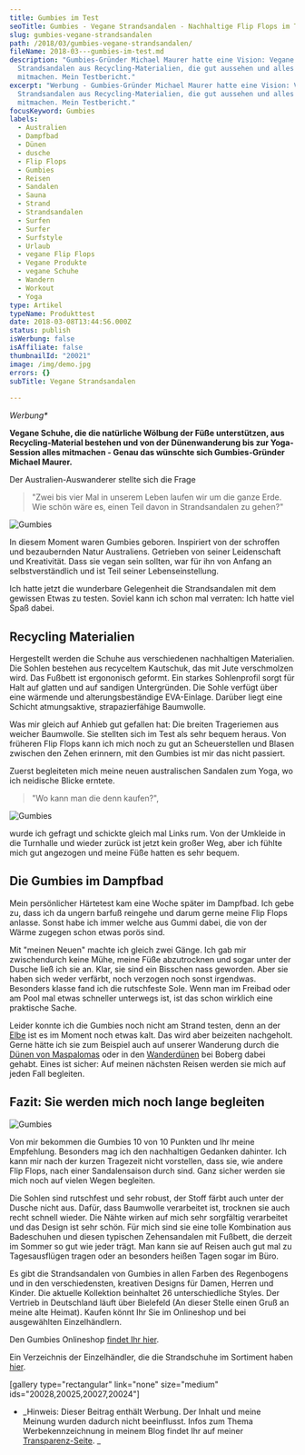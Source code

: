 ```yaml
---
title: Gumbies im Test
seoTitle: Gumbies - Vegane Strandsandalen - Nachhaltige Flip Flops im Test
slug: gumbies-vegane-strandsandalen
path: /2018/03/gumbies-vegane-strandsandalen/
fileName: 2018-03---gumbies-im-test.md
description: "Gumbies-Gründer Michael Maurer hatte eine Vision: Vegane
  Strandsandalen aus Recycling-Materialien, die gut aussehen und alles
  mitmachen. Mein Testbericht."
excerpt: "Werbung - Gumbies-Gründer Michael Maurer hatte eine Vision: Vegane
  Strandsandalen aus Recycling-Materialien, die gut aussehen und alles
  mitmachen. Mein Testbericht."
focusKeyword: Gumbies
labels:
  - Australien
  - Dampfbad
  - Dünen
  - dusche
  - Flip Flops
  - Gumbies
  - Reisen
  - Sandalen
  - Sauna
  - Strand
  - Strandsandalen
  - Surfen
  - Surfer
  - Surfstyle
  - Urlaub
  - vegane Flip Flops
  - Vegane Produkte
  - vegane Schuhe
  - Wandern
  - Workout
  - Yoga
type: Artikel
typeName: Produkttest
date: 2018-03-08T13:44:56.000Z
status: publish
isWerbung: false
isAffiliate: false
thumbnailId: "20021"
image: /img/demo.jpg
errors: {}
subTitle: Vegane Strandsandalen
  
---
```


_Werbung\*_

**Vegane Schuhe, die die natürliche Wölbung der Füße unterstützen, aus
Recycling-Material bestehen und von der Dünenwanderung bis zur Yoga-Session
alles mitmachen - Genau das wünschte sich Gumbies-Gründer Michael Maurer.**

Der Australien-Auswanderer stellte sich die Frage

> "Zwei bis vier Mal in unserem Leben laufen wir um die ganze Erde. Wie schön
> wäre es, einen Teil davon in Strandsandalen zu gehen?"

![Gumbies](http://cardamonchai.com/wp-content/uploads/2018/03/39720943915_f9432d3838_z-400x267.jpg)

In diesem Moment waren Gumbies geboren. Inspiriert von der schroffen und
bezaubernden Natur Australiens. Getrieben von seiner Leidenschaft und
Kreativität. Dass sie vegan sein sollten, war für ihn von Anfang an
selbstverständlich und ist Teil seiner Lebenseinstellung.

Ich hatte jetzt die wunderbare Gelegenheit die Strandsandalen mit dem gewissen
Etwas zu testen. Soviel kann ich schon mal verraten: Ich hatte viel Spaß dabei.

## Recycling Materialien

Hergestellt werden die Schuhe aus verschiedenen nachhaltigen Materialien. Die
Sohlen bestehen aus recyceltem Kautschuk, das mit Jute verschmolzen wird. Das
Fußbett ist ergononisch geformt. Ein starkes Sohlenprofil sorgt für Halt auf
glatten und auf sandigen Untergründen. Die Sohle verfügt über eine wärmende und
alterungsbeständige EVA-Einlage. Darüber liegt eine Schicht atmungsaktive,
strapazierfähige Baumwolle.

Was mir gleich auf Anhieb gut gefallen hat: Die breiten Trageriemen aus weicher
Baumwolle. Sie stellten sich im Test als sehr bequem heraus. Von früheren Flip
Flops kann ich mich noch zu gut an Scheuerstellen und Blasen zwischen den Zehen
erinnern, mit den Gumbies ist mir das nicht passiert.

Zuerst begleiteten mich meine neuen australischen Sandalen zum Yoga, wo ich
neidische Blicke erntete.

> "Wo kann man die denn kaufen?",

![Gumbies](http://cardamonchai.com/wp-content/uploads/2018/03/40574308322_a1729de6c1_z-400x267.jpg)

wurde ich gefragt und schickte gleich mal Links rum. Von der Umkleide in die
Turnhalle und wieder zurück ist jetzt kein großer Weg, aber ich fühlte mich gut
angezogen und meine Füße hatten es sehr bequem.

## Die Gumbies im Dampfbad

Mein persönlicher Härtetest kam eine Woche später im Dampfbad. Ich gebe zu, dass
ich da ungern barfuß reingehe und darum gerne meine Flip Flops anlasse. Sonst
habe ich immer welche aus Gummi dabei, die von der Wärme zugegen schon etwas
porös sind.

Mit "meinen Neuen" machte ich gleich zwei Gänge. Ich gab mir zwischendurch keine
Mühe, meine Füße abzutrocknen und sogar unter der Dusche ließ ich sie an. Klar,
sie sind ein Bisschen nass geworden. Aber sie haben sich weder verfärbt, noch
verzogen noch sonst irgendwas. Besonders klasse fand ich die rutschfeste Sole.
Wenn man im Freibad oder am Pool mal etwas schneller unterwegs ist, ist das
schon wirklich eine praktische Sache.

Leider konnte ich die Gumbies noch nicht am Strand testen, denn an der
[Elbe](/2016/08/maritimer-radausflug/) ist es im Moment noch etwas kalt. Das
wird aber beizeiten nachgeholt. Gerne hätte ich sie zum Beispiel auch auf
unserer Wanderung durch die
[Dünen von Maspalomas](/2017/07/die-duenen-von-maspalomas/) oder in den
[Wanderdünen](/2016/05/naturschutzgebiet-boberger-niederung/) bei Boberg dabei
gehabt. Eines ist sicher: Auf meinen nächsten Reisen werden sie mich auf jeden
Fall begleiten.

## Fazit: Sie werden mich noch lange begleiten

![Gumbies](http://cardamonchai.com/wp-content/uploads/2018/03/40574298002_0dafffba75_z-400x267.jpg)

Von mir bekommen die Gumbies 10 von 10 Punkten und Ihr meine Empfehlung.
Besonders mag ich den nachhaltigen Gedanken dahinter. Ich kann mir nach der
kurzen Tragezeit nicht vorstellen, dass sie, wie andere Flip Flops, nach einer
Sandalensaison durch sind. Ganz sicher werden sie mich noch auf vielen Wegen
begleiten.

Die Sohlen sind rutschfest und sehr robust, der Stoff färbt auch unter der
Dusche nicht aus. Dafür, dass Baumwolle verarbeitet ist, trocknen sie auch recht
schnell wieder. Die Nähte wirken auf mich sehr sorgfältig verarbeitet und das
Design ist sehr schön. Für mich sind sie eine tolle Kombination aus Badeschuhen
und diesen typischen Zehensandalen mit Fußbett, die derzeit im Sommer so gut wie
jeder trägt. Man kann sie auf Reisen auch gut mal zu Tagesausflügen tragen oder
an besonders heißen Tagen sogar im Büro.

Es gibt die Strandsandalen von Gumbies in allen Farben des Regenbogens und in
den verschiedensten, kreativen Designs für Damen, Herren und Kinder. Die
aktuelle Kollektion beinhaltet 26 unterschiedliche Styles. Der Vertrieb in
Deutschland läuft über Bielefeld (An dieser Stelle einen Gruß an meine alte
Heimat). Kaufen könnt Ihr Sie im Onlineshop und bei ausgewählten Einzelhändlern.

Den Gumbies Onlineshop [findet Ihr hier](https://shop.gumbies.de/).

Ein Verzeichnis der Einzelhändler, die die Strandschuhe im Sortiment haben
[hier](https://www.gumbies.de/haendlerverzeichnis).

[gallery type="rectangular" link="none" size="medium"
ids="20028,20025,20027,20024"]

- _Hinweis: Dieser Beitrag enthält Werbung. Der Inhalt und meine Meinung wurden
  dadurch nicht beeinflusst. Infos zum Thema Werbekennzeichnung in meinem Blog
  findet Ihr auf meiner [Transparenz-Seite](/werbung/). _

&nbsp;

  